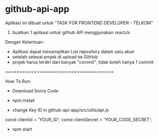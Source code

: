 # github-api-app

Aplikasi ini dibuat untuk "TASK FOR FRONTEND DEVELOPER - TELKOM"
1. buatkan 1 aplikasi untuk github API menggunakan reactJs

Dengan Ketentuan :

- Aplikasi dapat menampilkan List repository dalam satu akun
- setelah selesai projek di upload ke GitHub
- projek harus terdiri dari banyak "commit", tidak boleh hanya 1 commit

======================================

How To Run:
- Download Sorce Code
- npm install

- change Key ID in github-api-app/src/utils/api.js

const clientId = 'YOUR_ID';
const clientSecret = 'YOUR_CODE_SECRET';


- npm start

